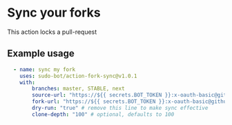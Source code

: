 # Sync your forks

This action locks a pull-request

## Example usage

```yml
  - name: sync my fork
    uses: sudo-bot/action-fork-sync@v1.0.1
    with:
        branches: master, STABLE, next
        source-url: "https://${{ secrets.BOT_TOKEN }}:x-oauth-basic@github.com/myname/myproject.git"
        fork-url: "https://${{ secrets.BOT_TOKEN }}:x-oauth-basic@github.com/myname/myproject.git"
        dry-run: "true" # remove this line to make sync effective
        clone-depth: "100" # optional, defaults to 100
```
